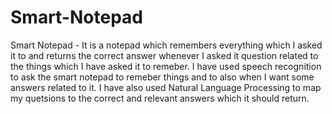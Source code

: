 # Smart-Notepad
Smart Notepad - It is a notepad which remembers everything which I asked it to and returns the correct answer whenever I asked it question related to the things which I have asked it to remeber.
I have used speech recognition to ask the smart notepad to remeber things and to also when I want some answers related to it.
I have also used Natural Language Processing to map my quetsions to the correct and relevant answers which it should return.

